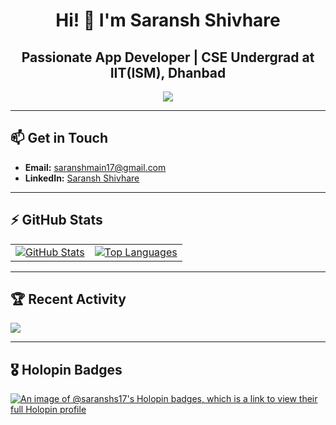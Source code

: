 <h1 align="center">Hi! 👋 I'm Saransh Shivhare</h1>
<h2 align="center">Passionate App Developer | CSE Undergrad at IIT(ISM), Dhanbad</h2>
<p align="center">
  <img src="https://user-images.githubusercontent.com/104893311/219148682-fd27b1a7-85a4-4ac7-8a49-6025a58fb62c.gif" />
</p>

---

## 📫 Get in Touch

- **Email:** [saranshmain17@gmail.com](mailto:saranshmain17@gmail.com)
- **LinkedIn:** [Saransh Shivhare](https://www.linkedin.com/in/saransh-shivhare-7810aa254/)

---

## ⚡ GitHub Stats
<div align="center">
  <table style="width: 100%; max-width: 1000px;">
    <tr>
      <td style="text-align: center;">
        <a href="https://github.com/saranshs17">
          <img src="https://github-readme-stats.vercel.app/api?username=saranshs17&show_icons=true&count_private=true&theme=algolia&hide_border=true&border_radius=10" alt="GitHub Stats"/>
        </a>
      </td>
      <td style="text-align: center;">
        <a href="https://github.com/saranshs17">
          <img src="https://github-readme-stats.vercel.app/api/top-langs/?username=saranshs17&layout=compact&langs_count=8&theme=algolia&hide_border=true&border_radius=10" alt="Top Languages"/>
        </a>
      </td>
    </tr>
  </table>
</div>

---

## 🏆 Recent Activity
<img src="https://github-readme-activity-graph.vercel.app/graph?username=saranshs17&bg_color=000000&line=ffb812&area=true&color=8135fc&hide_border=true&hide_title=true"/>

---

## 🎖️ Holopin Badges

[![An image of @saranshs17's Holopin badges, which is a link to view their full Holopin profile](https://holopin.me/saranshs17)](https://holopin.io/@saranshs17)
